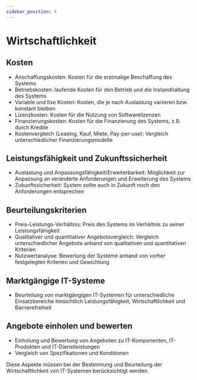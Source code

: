 ```yaml
---
sidebar_position: 4
---
```


# Wirtschaftlichkeit

<!-- Wirtschaftlichkeit von IT-Systemen bestimmen
und beurteilen können

-   Anschaffungskosten
-   Betriebskosten
-   Variable und fixe Kosten
-   Lizenzkosten
-   Finanzierungskosten
-   Kostenvergleich (Leasing, Kauf, Miete, Pay-per-use)
-   Auslastung und Anpassungsfähigkeit/Erweiterbarkeit, Zukunftssicherheit
-   Preis-Leistungs-Verhältnis
-   Qualitativer und quantitativer Angebotsvergleich
-   Nutzwertanalyse
    Marktgängige IT-Systeme für unterschiedliche
    Einsatzbereiche hinsichtlich Leistungsfähigkeit,
    Wirtschaftlichkeit und Barrierefreiheit beurteilen
    Angebote zu IT-Komponenten, IT-Produkten und
    IT-Dienstleistungen einholen und bewerten sowie Spezifikationen und Konditionen vergleichen -->

## Kosten

-   Anschaffungskosten: Kosten für die erstmalige Beschaffung des Systems
-   Betriebskosten: laufende Kosten für den Betrieb und die Instandhaltung des Systems
-   Variable und fixe Kosten: Kosten, die je nach Auslastung variieren bzw. konstant bleiben
-   Lizenzkosten: Kosten für die Nutzung von Softwarelizenzen
-   Finanzierungskosten: Kosten für die Finanzierung des Systems, z.B. durch Kredite
-   Kostenvergleich (Leasing, Kauf, Miete, Pay-per-use): Vergleich unterschiedlicher Finanzierungsmodelle

## Leistungsfähigkeit und Zukunftssicherheit

-   Auslastung und Anpassungsfähigkeit/Erweiterbarkeit: Möglichkeit zur Anpassung an veränderte Anforderungen und Erweiterung des Systems
-   Zukunftssicherheit: System sollte auch in Zukunft noch den Anforderungen entsprechen

## Beurteilungskriterien

-   Preis-Leistungs-Verhältnis: Preis des Systems im Verhältnis zu seiner Leistungsfähigkeit
-   Qualitativer und quantitativer Angebotsvergleich: Vergleich unterschiedlicher Angebote anhand von qualitativen und quantitativen Kriterien
-   Nutzwertanalyse: Bewertung der Systeme anhand von vorher festgelegten Kriterien und Gewichtung

## Marktgängige IT-Systeme

-   Beurteilung von marktgängigen IT-Systemen für unterschiedliche Einsatzbereiche hinsichtlich Leistungsfähigkeit, Wirtschaftlichkeit und Barrierefreiheit

## Angebote einholen und bewerten

-   Einholung und Bewertung von Angeboten zu IT-Komponenten, IT-Produkten und IT-Dienstleistungen
-   Vergleich von Spezifikationen und Konditionen

Diese Aspekte müssen bei der Bestimmung und Beurteilung der Wirtschaftlichkeit von IT-Systemen berücksichtigt werden.
